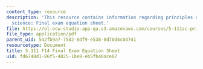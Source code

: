 ```yaml
---
content_type: resource
description: 'This resource contains information regarding principles of chemical
  science: Final exam equation sheet.'
file: https://ol-ocw-studio-app-qa.s3.amazonaws.com/courses/5-111sc-principles-of-chemical-science-fall-2014/fd6740d186f548251be8eb5fb40ace07_MIT5_111F14_FnlExamEqSheet.pdf
file_type: application/pdf
parent_uid: 542fb9a7-7582-8df9-e538-8d70d4c04741
resourcetype: Document
title: 5.111 F14 Final Exam Equation Sheet
uid: fd6740d1-86f5-4825-1be8-eb5fb40ace07
---
```

